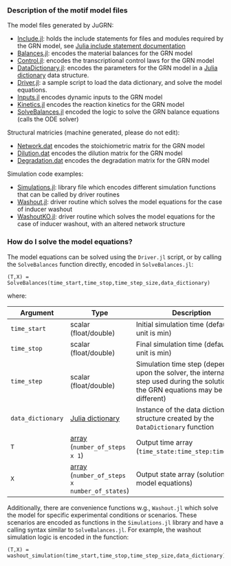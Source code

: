 ### Description of the motif model files
The model files generated by JuGRN:

* [Include.jl](https://github.com/varnerlab/CHEME7770-ThreeGeneModel-Example/tree/master/src/Balances.jl): holds the include statements for files and modules required by the GRN model, see [Julia include statement documentation](http://docs.julialang.org/en/stable/stdlib/base/?highlight=include#Base.include)
* [Balances.jl](https://github.com/varnerlab/CHEME7770-ThreeGeneModel-Example/tree/master/src/Balances.jl): encodes the material balances for the GRN model
* [Control.jl](https://github.com/varnerlab/CHEME7770-ThreeGeneModel-Example/tree/master/src/Control.jl): encodes the transcriptional control laws for the GRN model
* [DataDictionary.jl](https://github.com/varnerlab/CHEME7770-ThreeGeneModel-Example/tree/master/src/DataDictionary.jl): encodes the parameters for the GRN model in a [Julia dictionary](http://docs.julialang.org/en/stable/stdlib/collections/?highlight=dict#Base.Dict) data structure.
* [Driver.jl](https://github.com/varnerlab/CHEME7770-ThreeGeneModel-Example/tree/master/src/Driver.jl): a sample script to load the data dictionary, and solve the model equations. 
* [Inputs.jl](https://github.com/varnerlab/CHEME7770-ThreeGeneModel-Example/tree/master/src/Inpuuts.jl) encodes dynamic inputs to the GRN model
*  [Kinetics.jl](https://github.com/varnerlab/CHEME7770-ThreeGeneModel-Example/tree/master/src/Kinetics.jl) encodes the reaction kinetics for the GRN model
*  [SolveBalances.jl](https://github.com/varnerlab/CHEME7770-ThreeGeneModel-Example/tree/master/src/SolveBalances.jl) encoded the logic to solve the GRN balance equations (calls the ODE solver) 


Structural matricies (machine generated, please do not edit): 

*  [Network.dat](https://github.com/varnerlab/CHEME7770-ThreeGeneModel-Example/tree/master/src/Netwotk.dat) encodes the stoichiometric matrix for the GRN model
*  [Dilution.dat](https://github.com/varnerlab/CHEME7770-ThreeGeneModel-Example/tree/master/src/Dilution.dat) encodes the dilution matrix for the GRN model
*  [Degradation.dat](https://github.com/varnerlab/CHEME7770-ThreeGeneModel-Example/tree/master/src/Degradation.dat) encodes the degradation matrix for the GRN model

Simulation code examples:

*	[Simulations.jl](https://github.com/varnerlab/CHEME7770-ThreeGeneModel-Example/tree/master/src/Simulations.jl): library file which encodes different simulation functions that can be called by driver routines
*	[Washout.jl](https://github.com/varnerlab/CHEME7770-ThreeGeneModel-Example/tree/master/src/Washout.jl): driver routine which solves the model equations for the case of inducer washout
* 	[WashoutKO.jl](https://github.com/varnerlab/CHEME7770-ThreeGeneModel-Example/tree/master/src/WashoutKO.jl): driver routine which solves the model equations for the case of inducer washout, with an altered network structure

### How do I solve the model equations?
The model equations can be solved using the ``Driver.jl`` script, or by calling the ``SolveBalances`` function directly, encoded in ``SolveBalances.jl``:

	(T,X) = SolveBalances(time_start,time_stop,time_step_size,data_dictionary)

where:

Argument | Type | Description
--- | --- | ---
``time_start`` | scalar (float/double) | Initial simulation time (default time unit is min)
``time_stop`` | scalar (float/double) | Final simulation time (default time unit is min)
``time_step`` | scalar (float/double) | Simulation time step (depending upon the solver, the internal time step used during the solution of the GRN equations may be different)
``data_dictionary`` | [Julia dictionary](http://docs.julialang.org/en/stable/stdlib/collections/?highlight=dict#Base.Dict) | Instance of the data dictionary structure created by the ``DataDictionary`` function
``T`` | [array](http://docs.julialang.org/en/stable/stdlib/arrays/?highlight=array) (``number_of_steps x 1``) | Output time array (``time_state:time_step:time_stop``)
``X`` |[array](http://docs.julialang.org/en/stable/stdlib/arrays/?highlight=array) (``number_of_steps x number_of_states``) | Output state array (solution of the model equations)

Additionally, there are convenience functions w.g., ``Washout.jl`` which solve the model for specific experimental conditions or scenarios. These scenarios are encoded as functions in the ``Simulations.jl`` library and have a calling syntax similar to ``SolveBalances.jl``. For example, the washout simulation logic is encoded in the function:

	(T,X) = washout_simulation(time_start,time_stop,time_step_size,data_dictionary) 